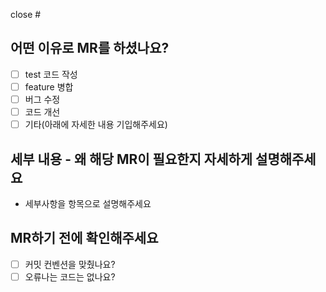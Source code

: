 close #

## 어떤 이유로 MR를 하셨나요?

- [ ] test 코드 작성
- [ ] feature 병합
- [ ] 버그 수정
- [ ] 코드 개선
- [ ] 기타(아래에 자세한 내용 기입해주세요)

## 세부 내용 - 왜 해당 MR이 필요한지 자세하게 설명해주세요

- 세부사항을 항목으로 설명해주세요

## MR하기 전에 확인해주세요

- [ ] 커밋 컨벤션을 맞췄나요?
- [ ] 오류나는 코드는 없나요?
